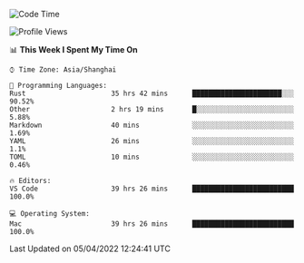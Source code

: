 <!--START_SECTION:waka-->
![Code Time](http://img.shields.io/badge/Code%20Time-1%2C201%20hrs%2012%20mins-blue)

![Profile Views](http://img.shields.io/badge/Profile%20Views-16-blue)

📊 **This Week I Spent My Time On** 

```text
⌚︎ Time Zone: Asia/Shanghai

💬 Programming Languages: 
Rust                     35 hrs 42 mins      ██████████████████████░░░   90.52% 
Other                    2 hrs 19 mins       █░░░░░░░░░░░░░░░░░░░░░░░░   5.88% 
Markdown                 40 mins             ░░░░░░░░░░░░░░░░░░░░░░░░░   1.69% 
YAML                     26 mins             ░░░░░░░░░░░░░░░░░░░░░░░░░   1.1% 
TOML                     10 mins             ░░░░░░░░░░░░░░░░░░░░░░░░░   0.46%

🔥 Editors: 
VS Code                  39 hrs 26 mins      █████████████████████████   100.0%

💻 Operating System: 
Mac                      39 hrs 26 mins      █████████████████████████   100.0%

```


 Last Updated on 05/04/2022 12:24:41 UTC
<!--END_SECTION:waka-->
